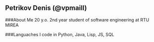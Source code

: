 ## Petrikov Denis (@vpmaill)

###About Me
20 y.o. 2nd year student of software engineering at RTU MIREA

###Languaches I code in
Python, Java, Lisp, JS, SQL
<!--
**vpmaill/vpmaill** is a ✨ _special_ ✨ repository because its `README.md` (this file) appears on your GitHub profile.

Here are some ideas to get you started:

- 🔭 I’m currently working on ...
- 🌱 I’m currently learning ...
- 👯 I’m looking to collaborate on ...
- 🤔 I’m looking for help with ...
- 💬 Ask me about ...
- 📫 How to reach me: ...
- 😄 Pronouns: ...
- ⚡ Fun fact: ...
-->
